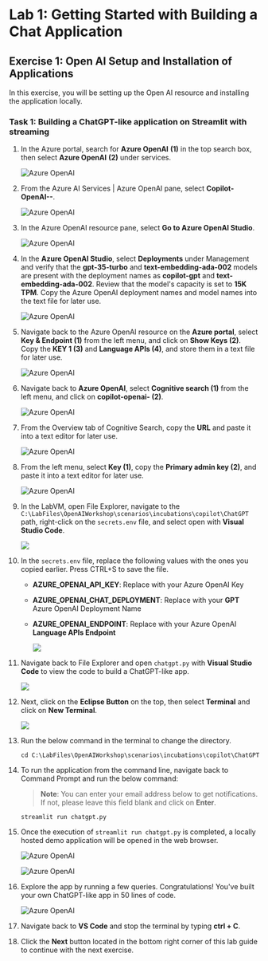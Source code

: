 # Lab 1: Getting Started with Building a Chat Application

## Exercise 1: Open AI Setup and Installation of Applications

In this exercise, you will be setting up the Open AI resource and installing the application locally.
   
### Task 1: Building a ChatGPT-like application on Streamlit with streaming  

1. In the Azure portal, search for **Azure OpenAI** **(1)** in the top search box, then select **Azure OpenAI** **(2)** under services.

   ![](../media/img1.png "Azure OpenAI")

1. From the Azure AI Services | Azure OpenAI pane, select **Copilot-OpenAI--<inject key="Deployment ID" enableCopy="false"/>**.

   ![](../media/select-openai.png "Azure OpenAI")

1. In the Azure OpenAI resource pane, select **Go to Azure OpenAI Studio**.

   ![](../media/L1-T1-S7.png "Azure OpenAI")
      
1. In the **Azure OpenAI Studio**, select **Deployments** under Management and verify that the **gpt-35-turbo** and **text-embedding-ada-002** models are present with the deployment names as **copilot-gpt** and **text-embedding-ada-002**. Review that the model's capacity is set to **15K TPM**. Copy the Azure OpenAI deployment names and model names into the text file for later use.
   
   ![](../media/img54.png "Azure OpenAI")

1. Navigate back to the Azure OpenAI resource on the **Azure portal**, select **Key & Endpoint (1)** from the left menu, and click on **Show Keys (2)**. Copy the **KEY 1 (3)** and **Language APIs (4)**, and store them in a text file for later use.

   ![](../media/img65.png "Azure OpenAI")
   
1. Navigate back to **Azure OpenAI**, select **Cognitive search (1)** from the left menu, and click on **copilot-openai-<inject key="Deployment ID" enableCopy="false"/> (2)**.

   ![](../media/img35.png "Azure OpenAI")

1. From the Overview tab of Cognitive Search, copy the **URL** and paste it into a text editor for later use.

   ![](../media/img36.png "Azure OpenAI")

1. From the left menu, select **Key (1)**, copy the **Primary admin key (2)**, and paste it into a text editor for later use.

   ![](../media/img66.png "Azure OpenAI")

1. In the LabVM, open File Explorer, navigate to the `C:\LabFiles\OpenAIWorkshop\scenarios\incubations\copilot\ChatGPT` path, right-click on the `secrets.env` file, and select open with  **Visual Studio Code**.

    ![](../media/img67.png)

1. In the `secrets.env` file, replace the following values with the ones you copied earlier. Press CTRL+S to save the file.

    - **AZURE_OPENAI_API_KEY**: Replace with your Azure OpenAI Key
    - **AZURE_OPENAI_CHAT_DEPLOYMENT**: Replace with your **GPT** Azure OpenAI Deployment Name
    - **AZURE_OPENAI_ENDPOINT**: Replace with your Azure OpenAI **Language APIs Endpoint**

      ![](../media/img68.png)

1. Navigate back to File Explorer and open `chatgpt.py` with **Visual Studio Code** to view the code to build a ChatGPT-like app.

    ![](../media/img70.png) 
 
1. Next, click on the **Eclipse Button** on the top, then select **Terminal** and click on **New Terminal**.

    ![](../media/img69.png) 

1. Run the below command in the terminal to change the directory.

   ```
   cd C:\LabFiles\OpenAIWorkshop\scenarios\incubations\copilot\ChatGPT
   ```
   
1. To run the application from the command line, navigate back to Command Prompt and run the below command:

   > **Note**: You can enter your email address below to get notifications. If not, please leave this field blank and click on **Enter**.

   ```
   streamlit run chatgpt.py
   ```
   
1. Once the execution of `streamlit run chatgpt.py` is completed, a locally hosted demo application will be opened in the web browser.

   ![](../media/img71.png "Azure OpenAI")
   
   ![](../media/img72.png "Azure OpenAI")

1. Explore the app by running a few queries. Congratulations! You've built your own ChatGPT-like app in 50 lines of code.

   ![](../media/img73.png "Azure OpenAI")
  
1. Navigate back to **VS Code** and stop the terminal by typing **ctrl + C**.

1. Click the **Next** button located in the bottom right corner of this lab guide to continue with the next exercise.
